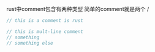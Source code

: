 rust中comment包含有两种类型
简单的comment就是两个 /

```rust
// this is a comment is rust

// this is mult-line comment
// something
// something else
```